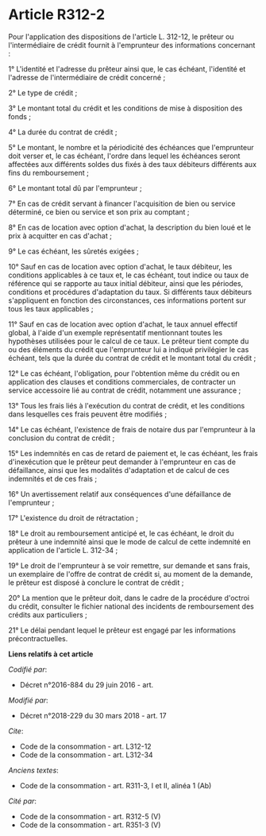 # Article R312-2

Pour l'application des dispositions de l'article L. 312-12, le prêteur ou l'intermédiaire de crédit fournit à l'emprunteur
des informations concernant :

1° L'identité et l'adresse du prêteur ainsi que, le cas échéant, l'identité et l'adresse de l'intermédiaire de crédit
concerné ;

2° Le type de crédit ;

3° Le montant total du crédit et les conditions de mise à disposition des fonds ;

4° La durée du contrat de crédit ;

5° Le montant, le nombre et la périodicité des échéances que l'emprunteur doit verser et, le cas échéant, l'ordre dans lequel
les échéances seront affectées aux différents soldes dus fixés à des taux débiteurs différents aux fins du remboursement ;

6° Le montant total dû par l'emprunteur ;

7° En cas de crédit servant à financer l'acquisition de bien ou service déterminé, ce bien ou service et son prix au
comptant ;

8° En cas de location avec option d'achat, la description du bien loué et le prix à acquitter en cas d'achat ;

9° Le cas échéant, les sûretés exigées ;

10° Sauf en cas de location avec option d'achat, le taux débiteur, les conditions applicables à ce taux et, le cas échéant,
tout indice ou taux de référence qui se rapporte au taux initial débiteur, ainsi que les périodes, conditions et procédures
d'adaptation du taux. Si différents taux débiteurs s'appliquent en fonction des circonstances, ces informations portent sur
tous les taux applicables ;

11° Sauf en cas de location avec option d'achat, le taux annuel effectif global, à l'aide d'un exemple représentatif
mentionnant toutes les hypothèses utilisées pour le calcul de ce taux. Le prêteur tient compte du ou des éléments du crédit
que l'emprunteur lui a indiqué privilégier le cas échéant, tels que la durée du contrat de crédit et le montant total du
crédit ;

12° Le cas échéant, l'obligation, pour l'obtention même du crédit ou en application des clauses et conditions commerciales,
de contracter un service accessoire lié au contrat de crédit, notamment une assurance ;

13° Tous les frais liés à l'exécution du contrat de crédit, et les conditions dans lesquelles ces frais peuvent être
modifiés ;

14° Le cas échéant, l'existence de frais de notaire dus par l'emprunteur à la conclusion du contrat de crédit ;

15° Les indemnités en cas de retard de paiement et, le cas échéant, les frais d'inexécution que le prêteur peut demander à
l'emprunteur en cas de défaillance, ainsi que les modalités d'adaptation et de calcul de ces indemnités et de ces frais ;

16° Un avertissement relatif aux conséquences d'une défaillance de l'emprunteur ;

17° L'existence du droit de rétractation ;

18° Le droit au remboursement anticipé et, le cas échéant, le droit du prêteur à une indemnité ainsi que le mode de calcul de
cette indemnité en application de l'article L. 312-34 ;

19° Le droit de l'emprunteur à se voir remettre, sur demande et sans frais, un exemplaire de l'offre de contrat de crédit si,
au moment de la demande, le prêteur est disposé à conclure le contrat de crédit ;

20° La mention que le prêteur doit, dans le cadre de la procédure d'octroi du crédit, consulter le fichier national des
incidents de remboursement des crédits aux particuliers ;

21° Le délai pendant lequel le prêteur est engagé par les informations précontractuelles.

**Liens relatifs à cet article**

_Codifié par_:

  - Décret n°2016-884 du 29 juin 2016 - art.

_Modifié par_:

  - Décret n°2018-229 du 30 mars 2018 - art. 17

_Cite_:

  - Code de la consommation - art. L312-12
  - Code de la consommation - art. L312-34

_Anciens textes_:

  - Code de la consommation - art. R311-3, I et II, alinéa 1 (Ab)

_Cité par_:

  - Code de la consommation - art. R312-5 (V)
  - Code de la consommation - art. R351-3 (V)
